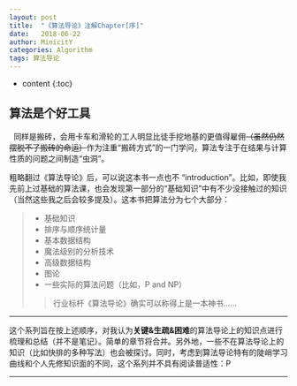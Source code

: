 ```yaml
---
layout: post
title:  "《算法导论》注解Chapter[序]"
date:   2018-06-22
author: MinicitY
categories: Algorithm
tags: 算法导论
---
```


* content
{:toc}


## **算法是个好工具**
&nbsp;
同样是搬砖，会用卡车和滑轮的工人明显比徒手挖地基的更值得雇佣~~（虽然仍然摆脱不了搬砖的命运）~~作为注重“搬砖方式”的一门学问，算法专注于在结果与计算性质的问题之间制造“虫洞”。
&nbsp;

粗略翻过《算法导论》后，可以说这本书一点也不 “introduction”。比如，即使我先前上过基础的算法课，也会发现第一部分的“基础知识”中有不少没接触过的知识（当然这些我之后会较多提及）。这本书把算法分为七个大部分：
&nbsp;

> - 基础知识
> - 排序与顺序统计量
> - 基本数据结构
> - 魔法级别的分析技术
> - 高级数据结构
> - 图论
> - 一些实际的算法问题（比如，P and NP）
> > 行业标杆《算法导论》确实可以称得上是一本神书……
***

这个系列旨在按上述顺序，对我认为**关键&生疏&困难**的算法导论上的知识点进行梳理和总结（并不是笔记）。简单的章节将合并。另外地，一些不在算法导论上的知识（比如快排的多种写法）也会被探讨。同时，考虑到算法导论特有的陡峭学习曲线和个人先修知识面的不同，这个系列并不具有阅读普适性：P

***



